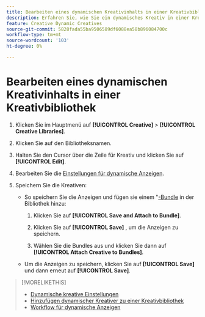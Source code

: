 ```yaml
---
title: Bearbeiten eines dynamischen Kreativinhalts in einer Kreativbibliothek
description: Erfahren Sie, wie Sie ein dynamisches Kreativ in einer Kreativbibliothek bearbeiten.
feature: Creative Dynamic Creatives
source-git-commit: 5828fada55ba9506589df6088ea58b896084700c
workflow-type: tm+mt
source-wordcount: '103'
ht-degree: 0%

---
```


# Bearbeiten eines dynamischen Kreativinhalts in einer Kreativbibliothek

1. Klicken Sie im Hauptmenü auf **[!UICONTROL Creative]** > **[!UICONTROL Creative Libraries]**.

1. Klicken Sie auf den Bibliotheksnamen.

1. Halten Sie den Cursor über die Zeile für Kreativ und klicken Sie auf **[!UICONTROL Edit]**.

1. Bearbeiten Sie die [Einstellungen für dynamische Anzeigen](creative-settings-dynamic.md).

1. Speichern Sie die Kreativen:

   * So speichern Sie die Anzeigen und fügen sie einem &quot;[-Bundle](bundle-manage.md) in der Bibliothek hinzu:

      1. Klicken Sie auf **[!UICONTROL Save and Attach to Bundle]**.

      1. Klicken Sie auf **[!UICONTROL Save]** , um die Anzeigen zu speichern.

      1. Wählen Sie die Bundles aus und klicken Sie dann auf **[!UICONTROL Attach Creative to Bundles]**.

   * Um die Anzeigen zu speichern, klicken Sie auf **[!UICONTROL Save]** und dann erneut auf **[!UICONTROL Save]**.

>[!MORELIKETHIS]
>
>* [Dynamische kreative Einstellungen](creative-settings-dynamic.md)
>* [Hinzufügen dynamischer Kreativer zu einer Kreativbibliothek](creative-add-dynamic.md)
>* [Workflow für dynamische Anzeigen](/help/creative/introduction/workflow-dynamic-ads.md)
